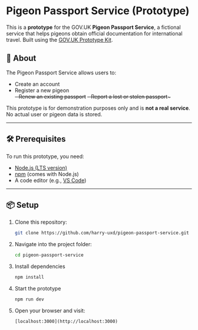 # Pigeon Passport Service (Prototype)

This is a **prototype** for the GOV.UK **Pigeon Passport Service**, a fictional service that helps pigeons obtain official documentation for international travel. Built using the [GOV.UK Prototype Kit](https://govuk-prototype-kit.herokuapp.com/).

## 🚀 About

The Pigeon Passport Service allows users to:

- Create an account
- Register a new pigeon  
~~- Renew an existing passport~~
~~- Report a lost or stolen passport~~~

This prototype is for demonstration purposes only and is **not a real service**. No actual user or pigeon data is stored.

---

## 🛠 Prerequisites

To run this prototype, you need:

- [Node.js (LTS version)](https://nodejs.org/)
- [npm](https://www.npmjs.com/) (comes with Node.js)
- A code editor (e.g., [VS Code](https://code.visualstudio.com/))

---

## 📦 Setup

1. Clone this repository:

   ```sh
   git clone https://github.com/harry-uxd/pigeon-passport-service.git
   ```
2. Navigate into the project folder:

   ```sh
   cd pigeon-passport-service
   ```
3. Install dependencies

   ```sh
   npm install
   ```
4. Start the prototype

   ```sh
   npm run dev
   ```

4. Open your browser and visit:

   `[localhost:3000](http://localhost:3000)`

